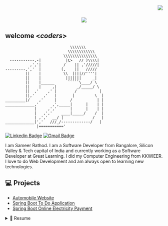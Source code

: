 <img align="right" src="https://visitor-badge.laobi.icu/badge?page_id=Sameer411.Sameer411" />

<h1 align="center">
    <img src="https://readme-typing-svg.herokuapp.com/?font=Righteous&size=35&center=true&vCenter=true&width=500&height=70&duration=4000&lines=Hi+There!+👋;+I'm+Sameer+Rathod!;" />
</h1>

<h2>welcome <<i>coders</i>></h2>

``````
                             \\\\\\\
                            \\\\\\\\\\\\
                          \\\\\\\\\\\\\\\
  -----------,-|           |C>   // )\\\\|
           ,','|          /    || ,'/////|
---------,','  |         (,    ||   /////
         ||    |          \\  ||||//''''|
         ||    |           |||||||     _|
         ||    |______      `````\____/ \
         ||    |     ,|         _/_____/ \
         ||  ,'    ,' |        /          |
         ||,'    ,'   |       |         \  |
_________|/    ,'     |      /           | |
_____________,'      ,',_____|      |    | |
             |     ,','      |      |    | |
             |   ,','    ____|_____/    /  |
             | ,','  __/ |             /   |
_____________|','   ///_/-------------/   |
              |==========='
``````


[![Linkedin Badge](https://img.shields.io/badge/-LindkedIn-blue?style=flat-square&logo=Linkedin&logoColor=white&link=https://www.linkedin.com/in/sameerrathod1999)](https://www.linkedin.com/in/sameerrathod1999) 
[![Gmail Badge](https://img.shields.io/badge/-Gmail-Red?style=flat-square&logo=Gmail&logoColor=white&link=mailto:sameerrathod1999@gmail.com)](mailto:sameerrathod1999@gmail.com)

I am Sameer Rathod. I am a Software Developer from Bangalore, Silicon Valley & Tech capital of India and currently working as a Software Developer at Great Learning. I did my Computer Engineering from KKWIEER. I love to do Web Development and am always open to learning new technologies.

## 💻 Projects
* [Automobile Website](https://github.com/Sameer411/Automobiles-Website)
* [Spring Boot To Do Application](https://github.com/Sameer411/To-Do-Application)
* [Spring Boot Online Electricity Payment](https://github.com/Sameer411/Online-Electricity-Payment-Project)

<details>
  <summary>📃 Resume</summary>

## Technologies 
- **Front-End Development Technologies**: HTML/CSS, Bootstrap, Javascript, Typescript, Angular
- **Backend Development Technologies**: Node.js, Spring Boot
- **Databases**: MySQL, MongoDB
- **Version Control Tools**: Git, GitHub
- **UI/ UX**: Figma
- **DSA**: Java

## Experience

<img align="right" src="https://img.shields.io/badge/Spring_Boot-20232A?logo=java&logoColor=61DAFB" />
<img align="right" src="https://img.shields.io/badge/React_Native-20232A?logo=react&logoColor=61DAFB" />
<img align="right" src="https://img.shields.io/badge/Angular-20232A?logo=angular&logoColor=61DAFB" />

- 👨‍💻 **Software Engineer**\
📆 Dec'22 - moment\
📍 **Great Learning** - Bangalore, India

<img align="right" src="https://img.shields.io/badge/.Net-20232A?logo=.net&logoColor=61DAFB" />
<img align="right" src="https://img.shields.io/badge/Angular-20232A?logo=angular&logoColor=61DAFB" />

- 👨‍💻 **Software Developer**\
📆 Apr'22 - Dec'22\
📍 **HfactoR** - Bangalore, India

## Education

- 📖 **Computer Engineering**\
📆 2017 - 2021\
📍 **K. K. W. I. E. E. R.** - Pune University, India

</details>
